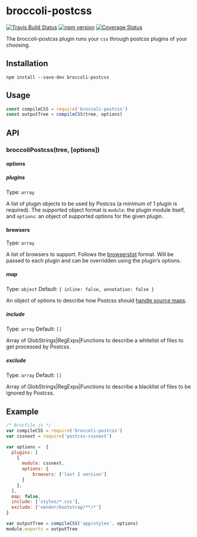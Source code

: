 # broccoli-postcss

[![Travis Build Status][travis-img]][travis-url]
[![npm version][npm-img]][npm-url]
[![Coverage Status][coveralls-img]][coveralls-url]

The broccoli-postcss plugin runs your `css` through postcss plugins of your choosing.

## Installation

```shell
npm install --save-dev broccoli-postcss
```

## Usage

```javascript
const compileCSS = require('broccoli-postcss')
const outputTree = compileCSS(tree, options)
```

## API

### broccoliPostcss(tree, [options])

#### options

##### plugins

Type: `array`

A list of plugin objects to be used by Postcss (a minimum of 1 plugin is required). The supported object format is `module`: the plugin module itself, and `options`: an object of supported options for the given plugin.

#### browsers

Type: `array`

A list of browsers to support. Follows the [browserslist](https://github.com/ai/browserslist) format. Will be passed to each plugin and can be overridden using the plugin’s options.

##### map

Type: `object`
Default: `{ inline: false, annotation: false }`

An object of options to describe how Postcss should [handle source maps](https://github.com/postcss/postcss/blob/master/docs/source-maps.md).

##### include

Type: `array`
Default: `[]`

Array of GlobStrings|RegExps|Functions to describe a whitelist of files to get processed by Postcss.

##### exclude

Type: `array`
Default: `[]`

Array of GlobStrings|RegExps|Functions to describe a blacklist of files to be ignored by Postcss.


## Example

```javascript
/* Brocfile.js */
var compileCSS = require('broccoli-postcss')
var cssnext = require('postcss-cssnext')

var options =  {
  plugins: [
    {
      module: cssnext,
      options: {
          browsers: ['last 2 version']
      }
    },
  ],
  map: false,
  include: ['styles/*.css'],
  exclude: ['vendor/bootstrap/**/*']
}

var outputTree = compileCSS('app/styles', options)
module.exports = outputTree
```

[travis-img]: https://travis-ci.org/jeffjewiss/broccoli-postcss.svg?branch=master
[travis-url]: https://travis-ci.org/jeffjewiss/broccoli-postcss
[npm-img]: https://badge.fury.io/js/broccoli-postcss.svg
[npm-url]: http://badge.fury.io/js/broccoli-postcss
[coveralls-img]: https://coveralls.io/repos/github/jeffjewiss/broccoli-postcss/badge.svg?branch=master
[coveralls-url]: https://coveralls.io/github/jeffjewiss/broccoli-postcss?branch=master
